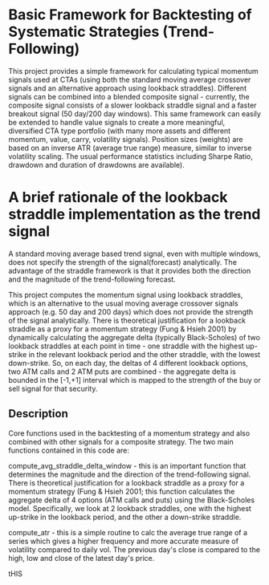 # Basic Framework for Backtesting of Systematic Strategies (Trend-Following)

This project provides a simple framework for calculating typical momentum signals used at CTAs (using both the standard moving average crossover signals and an alternative approach using lookback straddles). Different signals can be combined into a blended composite signal - currently, the composite signal consists of a slower lookback straddle signal and a faster breakout signal (50 day/200 day windows).  This same framework can easily be extended to handle value signals to create a more meaningful, diversified CTA type portfolio (with many more assets and different momentum, value, carry, volatility signals). Position sizes (weights) are based on an inverse ATR (average true range) measure, similar to inverse volatility scaling. The usual performance statistics including Sharpe Ratio, drawdown and duration of drawdowns are available).

# A brief rationale of the lookback straddle implementation as the trend signal
A standard moving average based trend signal, even with multiple windows, does not specify the strength of the signal(forecast) analytically. The advantage of the straddle framework is that it provides both the direction and the magnitude of the trend-following forecast.

This project computes the momentum signal using lookback straddles, which is an alternative to the usual moving average crossover signals approach (e.g. 50 day and 200 days) which does not provide the strength of the signal analytically. There is theoretical justification for a lookback straddle as a proxy for a momentum strategy (Fung & Hsieh 2001) by dynamically calculating the aggregate delta (typically Black-Scholes) of two lookback straddles at each point in time - one straddle with the highest up-strike in the relevant lookback period and the other straddle, with the lowest down-strike. So, on each day, the deltas of 4 different lookback options, two ATM calls and 2 ATM puts are combined - the aggregate delta is bounded in the [-1,+1] interval which is mapped to the strength of the buy or sell signal for that security.

## Description
Core functions used in the backtesting of a momentum strategy and also combined with other signals for a composite strategy.
The two main functions contained in this code are:

compute_avg_straddle_delta_window - this is an important function that determines the magnitude and the direction of the trend-following signal. There is theoretical justification for a lookback straddle as a proxy for a momentum strategy (Fung & Hsieh 2001; this function calculates the aggregate delta of 4 options (ATM calls and puts) using the Black-Scholes model. Specifically, we look at 2 lookback straddles, one with the highest up-strike in the lookback period, and the other a down-strike straddle.

compute_atr - this is a simple routine to calc the average true range of a series which gives a higher frequency and more accurate measure of volatility compared to daily vol. The previous day's close is compared to the high, low and close of the latest day's price. 

tHIS
